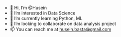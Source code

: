 - 👋 Hi, I’m @Husein
- 👀 I’m interested in Data Science
- 🌱 I’m currently learning Python, ML
- 💞️ I’m looking to collaborate on data analysis project
- 📫 You can reach me at husein.basta@gmail.com

<!---
Husein2022/Husein2022 is a ✨ special ✨ repository because its `README.md` (this file) appears on your GitHub profile.
You can click the Preview link to take a look at your changes.
--->
